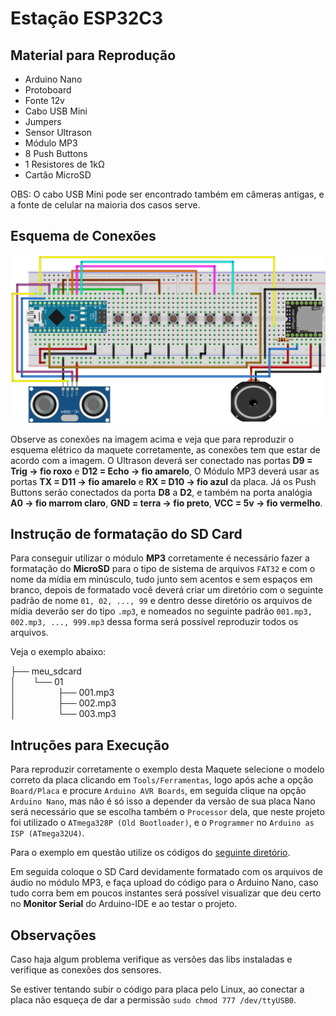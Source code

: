 # Estação ESP32C3

## Material para Reprodução

* Arduino Nano
* Protoboard
* Fonte 12v
* Cabo USB Mini
* Jumpers
* Sensor Ultrason
* Módulo MP3
* 8 Push Buttons
* 1 Resistores de 1kΩ
* Cartão MicroSD

OBS: O cabo USB Mini pode ser encontrado também em câmeras antigas, e a fonte de celular na maioria dos casos serve.

## Esquema de Conexões

![Esquema elétrico da Maquete](/user_guide/assets/arduino_nano_maquete_tatil.png)

Observe as conexões na imagem acima e veja que para reproduzir o esquema elétrico da maquete corretamente, as conexões tem que estar de acordo com a imagem. O Ultrason deverá ser conectado nas portas __D9 = Trig -> fio roxo__ e __D12 = Echo -> fio amarelo__, O Módulo MP3 deverá usar as portas __TX = D11 -> fio amarelo__ e __RX = D10 -> fio azul__ da placa. Já os Push Buttons serão conectados da porta __D8__ a __D2__, e também na porta analógia __A0 -> fio marrom claro__, __GND = terra -> fio preto__, __VCC = 5v -> fio vermelho__.

## Instrução de formatação do SD Card

Para conseguir utilizar o módulo __MP3__ corretamente é necessário fazer a formatação do __MicroSD__ para o tipo de sistema de arquivos ```FAT32``` e com o nome da mídia em minúsculo, tudo junto sem acentos e sem espaços em branco, depois de formatado você deverá criar um diretório com o seguinte padrão de nome ```01, 02, ..., 99``` e dentro desse diretório os arquivos de mídia deverão ser do tipo ```.mp3```, e nomeados no seguinte padrão ```001.mp3, 002.mp3, ..., 999.mp3``` dessa forma será possível reproduzir todos os arquivos.

Veja o exemplo abaixo:

├── meu_sdcard<br>
│ &nbsp; &nbsp; &nbsp; └── 01 <br>
│ &nbsp; &nbsp; &nbsp; &nbsp; &nbsp; &nbsp; &nbsp; &nbsp; ├── 001.mp3<br>
│ &nbsp; &nbsp; &nbsp; &nbsp; &nbsp; &nbsp; &nbsp; &nbsp; ├── 002.mp3<br>
│ &nbsp; &nbsp; &nbsp; &nbsp; &nbsp; &nbsp; &nbsp; &nbsp; └── 003.mp3<br>

## Intruções para Execução

Para reproduzir corretamente o exemplo desta Maquete selecione o modelo correto da placa clicando em ```Tools/Ferramentas```, logo após ache a opção ```Board/Placa``` e procure ```Arduino AVR Boards```, em seguida clique na opção ```Arduino Nano```, mas não é só isso a depender da versão de sua placa Nano será necessário que se escolha também o ```Processor``` dela, que neste projeto foi utilizado o ```ATmega328P (Old Bootloader)```, e o ```Programmer``` no ```Arduino as ISP (ATmega32U4)```.

Para o exemplo em questão utilize os códigos do [seguinte diretório](/arduino_nano/arduino_nano_maquete_tatil/). 

Em seguida coloque o SD Card devidamente formatado com os arquivos de áudio no módulo MP3, e faça upload do código para o Arduino Nano, caso tudo corra bem em poucos instantes será possível visualizar que deu certo no __Monitor Serial__ do Arduino-IDE e ao testar o projeto.

## Observações

Caso haja algum problema verifique as versões das libs instaladas e verifique as conexões dos sensores.

Se estiver tentando subir o código para placa pelo Linux, ao conectar a placa não esqueça de dar a permissão ```sudo chmod 777 /dev/ttyUSB0```. 
